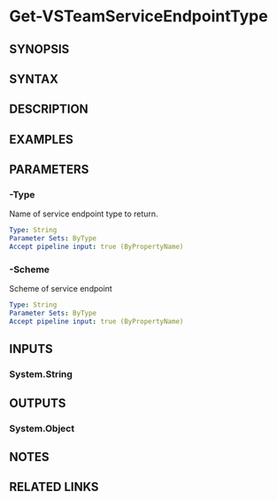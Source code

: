 <!-- #include "./common/header.md" -->

# Get-VSTeamServiceEndpointType

## SYNOPSIS

<!-- #include "./synopsis/Get-VSTeamServiceEndpointType.md" -->

## SYNTAX

## DESCRIPTION

<!-- #include "./synopsis/Get-VSTeamServiceEndpointType.md" -->

## EXAMPLES

## PARAMETERS

### -Type

Name of service endpoint type to return.

```yaml
Type: String
Parameter Sets: ByType
Accept pipeline input: true (ByPropertyName)
```

### -Scheme

Scheme of service endpoint

```yaml
Type: String
Parameter Sets: ByType
Accept pipeline input: true (ByPropertyName)
```

## INPUTS

### System.String

## OUTPUTS

### System.Object

## NOTES

## RELATED LINKS
